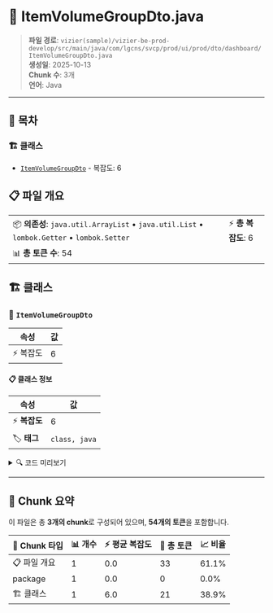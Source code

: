 # 📄 ItemVolumeGroupDto.java

> **파일 경로**: `vizier(sample)/vizier-be-prod-develop/src/main/java/com/lgcns/svcp/prod/ui/prod/dto/dashboard/ItemVolumeGroupDto.java`  
> **생성일**: 2025-10-13  
> **Chunk 수**: 3개  
> **언어**: Java
---

## 📑 목차

### 🏗️ 클래스
- [`ItemVolumeGroupDto`](#class-itemvolumegroupdto) - 복잡도: 6

## 📋 파일 개요

| | |
|--|--|
| 📦 **의존성**: `java.util.ArrayList` • `java.util.List` • `lombok.Getter` • `lombok.Setter` | ⚡ **총 복잡도**: 6 |
| 📊 **총 토큰 수**: 54 |  |



## 🏗️ 클래스

### <a id="class-itemvolumegroupdto"></a>🎯 `ItemVolumeGroupDto`

| 속성 | 값 |
|------|----|
| ⚡ 복잡도 | 6 |



#### 📋 클래스 정보

| 속성 | 값 |
|------|----|
| ⚡ **복잡도** | 6 || 📍 **라인 범위** | 11-11 |
| 🏷️ **태그** | `class, java` |

<details>
<summary>🔍 코드 미리보기</summary>

```java
public class ItemVolumeGroupDto {
	
	private String name;
	private double ratio;
	private Integer total = 0;
	List<ItemVolumeDto> items = new ArrayList<>();
}...
```

**Chunk 정보**
- 🆔 **ID**: `984ab25a59e5`
- 📍 **라인**: 11-11
- 📊 **토큰**: 21
- 🏷️ **태그**: `class, java`

</details>

---





## 🧩 Chunk 요약

이 파일은 총 **3개의 chunk**로 구성되어 있으며, **54개의 토큰**을 포함합니다.

| 🧩 Chunk 타입 | 📊 개수 | ⚡ 평균 복잡도 | 📝 총 토큰 | 📈 비율 |
|---------------|--------|-------------|----------|--------|
| 📋 파일 개요 | 1 | 0.0 | 33 | 61.1% |
| package | 1 | 0.0 | 0 | 0.0% |
| 🏗️ 클래스 | 1 | 6.0 | 21 | 38.9% |

